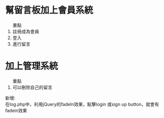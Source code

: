 <h1>幫留言板加上會員系統</h1>
<ol>重點
	<li>註冊成為會員</li>
	<li>登入</li>
	<li>進行留言</li>
</ol>

<h1>加上管理系統</h1>
<ol>重點
	<li>可以刪除自己的留言</li>
</ol>

新增:<br>
在log.php中，利用jQuery的fadeIn效果，點擊login 或sign up button，就會有fadein效果
